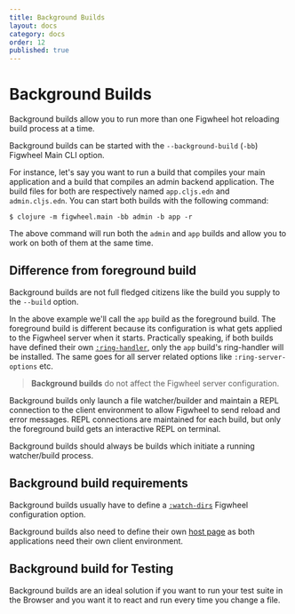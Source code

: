 ```yaml
---
title: Background Builds
layout: docs
category: docs
order: 12
published: true
---
```


# Background Builds

<div class="lead-in">Background builds allow you to run more than one
Figwheel hot reloading build process at a time.</div>

Background builds can be started with the `--background-build` (`-bb`)
Figwheel Main CLI option.

For instance, let's say you want to run a build that compiles your
main application and a build that compiles an admin backend
application. The build files for both are respectively named
`app.cljs.edn` and `admin.cljs.edn`. You can start both builds with
the following command:

```shell
$ clojure -m figwheel.main -bb admin -b app -r
```

The above command will run both the `admin` and `app` builds and allow
you to work on both of them at the same time.

## Difference from foreground build

Background builds are not full fledged citizens like the build you
supply to the `--build` option.

In the above example we'll call the `app` build as the foreground
build. The foreground build is different because its configuration is
what gets applied to the Figwheel server when it starts. Practically
speaking, if both builds have defined their own
[`:ring-handler`][ring-handler], only the `app` build's ring-handler
will be installed. The same goes for all server related options like
`:ring-server-options` etc.

> **Background builds** do not affect the Figwheel server configuration.

Background builds only launch a file watcher/builder and maintain a
REPL connection to the client environment to allow Figwheel to send
reload and error messages. REPL connections are maintained for each
build, but only the foreground build gets an interactive REPL on
terminal.

Background builds should always be builds which initiate a running
watcher/build process.

## Background build requirements

Background builds usually have to define a [`:watch-dirs`][watch-dirs] Figwheel
configuration option.

Background builds also need to define their own [host page][host-page]
as both applications need their own client environment.

## Background build for Testing

Background builds are an ideal solution if you want to run your test
suite in the Browser and you want it to react and run every time you
change a file.

[host-page]: your_own_page
[watch-dirs]: ../config-options#watch-dirs
[ring-handler]: ../config-options#ring-handler
